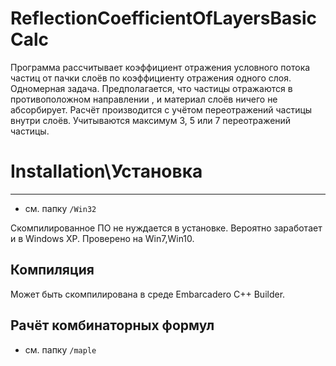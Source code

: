 # ReflectionCoefficientOfLayersBasicCalc

Программа рассчитывает коэффициент отражения условного потока частиц от пачки слоёв по коэффициенту отражения одного слоя. 
Одномерная задача. Предполагается, что частицы отражаются в противоположном направлении , и материал слоёв ничего не абсорбирует.
Расчёт производится с учётом переотражений частицы внутри слоёв. Учитываются максимум 3, 5 или 7 переотражений частицы.

# Installation\Установка
------
- см. папку `/Win32`

Скомпилированное ПО не нуждается в установке. Вероятно заработает и в Windows XP. Проверено на Win7,Win10.

Компиляция
------
Может быть скомпилирована в среде Embarcadero C++ Builder.

Рачёт комбинаторных формул
------
- см. папку `/maple`



